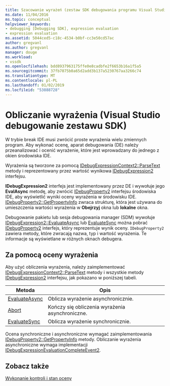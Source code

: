 ```yaml
---
title: Szacowanie wyrażeń (zestaw SDK debugowania programu Visual Studio) | Dokumentacja firmy Microsoft
ms.date: 11/04/2016
ms.topic: conceptual
helpviewer_keywords:
- debugging [Debugging SDK], expression evaluation
- expression evaluation
ms.assetid: 5044ced5-c18c-4534-b0bf-cc3e50cd57ac
author: gregvanl
ms.author: gregvanl
manager: douge
ms.workload:
- vssdk
ms.openlocfilehash: bdd8937963175ffe0e8cadbfe2f6653b16a1f5a5
ms.sourcegitcommit: 37fb7075b0a65d2add3b137a5230767aa3266c74
ms.translationtype: MT
ms.contentlocale: pl-PL
ms.lasthandoff: 01/02/2019
ms.locfileid: "53888728"
---
```

# <a name="expression-evaluation-visual-studio-debugging-sdk"></a>Obliczanie wyrażenia (Visual Studio debugowanie zestawu SDK)
W trybie break IDE musi zwrócić proste wyrażenia wielu zmiennych program. Aby wykonać ocenę, aparat debugowania (DE) należy przeanalizować i ocenić wyrażenie, które jest wprowadzany do jednego z okien środowiska IDE. 
  
 Wyrażenia są tworzone za pomocą [IDebugExpressionContext2::ParseText](../../extensibility/debugger/reference/idebugexpressioncontext2-parsetext.md) metody i reprezentowany przez wartość wynikowa [IDebugExpression2](../../extensibility/debugger/reference/idebugexpression2.md) interfejsu.  
  
 **IDebugExpression2** interfejs jest implementowany przez DE i wywołuje jego **EvalAsync** metodę, aby zwrócić [IDebugProperty2](../../extensibility/debugger/reference/idebugproperty2.md) interfejsu środowiska IDE, aby wyświetlić wyniki oceny wyrażenia w środowisku IDE. [IDebugProperty2::GetPropertyInfo](../../extensibility/debugger/reference/idebugproperty2-getpropertyinfo.md) zwraca strukturę, która jest używana do umieszczenia wartości wyrażenia w **Obejrzyj** okna lub **lokalne** okna.  
  
 Debugowanie pakietu lub sesja debugowania manager (SDM) wywołuje [IDebugExpression2::EvaluateAsync](../../extensibility/debugger/reference/idebugexpression2-evaluateasync.md) lub [EvaluateSync](../../extensibility/debugger/reference/idebugexpression2-evaluatesync.md) można pobrać [IDebugProperty2](../../extensibility/debugger/reference/idebugproperty2.md) interfejs, który reprezentuje wynik oceny. `IDebugProperty2` zawiera metody, które zwracają nazwa, typ i wartość wyrażenia. Te informacje są wyświetlane w różnych oknach debugera.  
  
## <a name="using-expression-evaluation"></a>Za pomocą oceny wyrażenia  
 Aby użyć obliczenia wyrażenia, należy zaimplementować [IDebugExpressionContext2::ParseText](../../extensibility/debugger/reference/idebugexpressioncontext2-parsetext.md) metody i wszystkie metody [IDebugExpression2](../../extensibility/debugger/reference/idebugexpression2.md) interfejsu, jak pokazano w poniższej tabeli.  
  
|Metoda|Opis|  
|------------|-----------------|  
|[EvaluateAsync](../../extensibility/debugger/reference/idebugexpression2-evaluateasync.md)|Oblicza wyrażenie asynchronicznie.|  
|[Abort](../../extensibility/debugger/reference/idebugexpression2-abort.md)|Kończy się obliczenia wyrażenia asynchroniczne.|  
|[EvaluateSync](../../extensibility/debugger/reference/idebugexpression2-evaluatesync.md)|Oblicza wyrażenie synchronicznie.|  
  
 Ocena synchroniczne i asynchroniczne wymagać zaimplementowania [IDebugProperty2::GetPropertyInfo](../../extensibility/debugger/reference/idebugproperty2-getpropertyinfo.md) metody. Obliczanie wyrażenia asynchroniczne wymaga implementacji [IDebugExpressionEvaluationCompleteEvent2](../../extensibility/debugger/reference/idebugexpressionevaluationcompleteevent2.md).  
  
## <a name="see-also"></a>Zobacz także  
 [Wykonanie kontroli i stan oceny](../../extensibility/debugger/execution-control-and-state-evaluation.md)